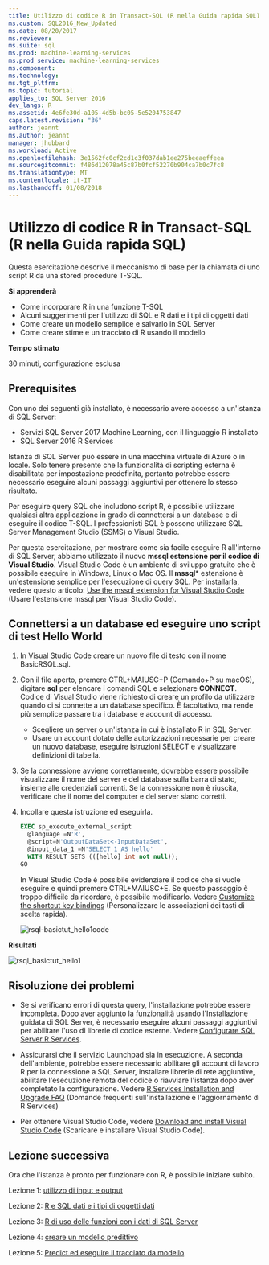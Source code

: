 ```yaml
---
title: Utilizzo di codice R in Transact-SQL (R nella Guida rapida SQL) | Documenti Microsoft
ms.custom: SQL2016_New_Updated
ms.date: 08/20/2017
ms.reviewer: 
ms.suite: sql
ms.prod: machine-learning-services
ms.prod_service: machine-learning-services
ms.component: 
ms.technology: 
ms.tgt_pltfrm: 
ms.topic: tutorial
applies_to: SQL Server 2016
dev_langs: R
ms.assetid: 4e6fe30d-a105-4d5b-bc05-5e5204753847
caps.latest.revision: "36"
author: jeannt
ms.author: jeannt
manager: jhubbard
ms.workload: Active
ms.openlocfilehash: 3e1562fc0cf2cd1c3f037dab1ee275beeaeffeea
ms.sourcegitcommit: f486d12078a45c87b0fcf52270b904ca7b0c7fc8
ms.translationtype: MT
ms.contentlocale: it-IT
ms.lasthandoff: 01/08/2018
---
```

# <a name="using-r-code-in-transact-sql-r-in-sql-quickstart"></a>Utilizzo di codice R in Transact-SQL (R nella Guida rapida SQL)

Questa esercitazione descrive il meccanismo di base per la chiamata di uno script R da una stored procedure T-SQL.

**Si apprenderà**

+ Come incorporare R in una funzione T-SQL
+ Alcuni suggerimenti per l'utilizzo di SQL e R dati e i tipi di oggetti dati
+ Come creare un modello semplice e salvarlo in SQL Server
+ Come creare stime e un tracciato di R usando il modello

**Tempo stimato**

30 minuti, configurazione esclusa

## <a name="prerequisites"></a>Prerequisites

Con uno dei seguenti già installato, è necessario avere accesso a un'istanza di SQL Server:

+ Servizi SQL Server 2017 Machine Learning, con il linguaggio R installato
+ SQL Server 2016 R Services

Istanza di SQL Server può essere in una macchina virtuale di Azure o in locale. Solo tenere presente che la funzionalità di scripting esterna è disabilitata per impostazione predefinita, pertanto potrebbe essere necessario eseguire alcuni passaggi aggiuntivi per ottenere lo stesso risultato.

Per eseguire query SQL che includono script R, è possibile utilizzare qualsiasi altra applicazione in grado di connettersi a un database e di eseguire il codice T-SQL. I professionisti SQL è possono utilizzare SQL Server Management Studio (SSMS) o Visual Studio.

Per questa esercitazione, per mostrare come sia facile eseguire R all'interno di SQL Server, abbiamo utilizzato il nuovo **mssql estensione per il codice di Visual Studio**. Visual Studio Code è un ambiente di sviluppo gratuito che è possibile eseguire in Windows, Linux o Mac OS. Il **mssql*** estensione è un'estensione semplice per l'esecuzione di query SQL. Per installarla, vedere questo articolo: [Use the mssql extension for Visual Studio Code](https://docs.microsoft.com/sql/linux/sql-server-linux-develop-use-vscode) (Usare l'estensione mssql per Visual Studio Code).

## <a name="connect-to-a-database-and-run-a-hello-world-test-script"></a>Connettersi a un database ed eseguire uno script di test Hello World

1. In Visual Studio Code creare un nuovo file di testo con il nome BasicRSQL.sql.
2. Con il file aperto, premere CTRL+MAIUSC+P (Comando+P su macOS), digitare **sql** per elencare i comandi SQL e selezionare **CONNECT**. Codice di Visual Studio viene richiesto di creare un profilo da utilizzare quando ci si connette a un database specifico. È facoltativo, ma rende più semplice passare tra i database e account di accesso.
    + Scegliere un server o un'istanza in cui è installato R in SQL Server.
    + Usare un account dotato delle autorizzazioni necessarie per creare un nuovo database, eseguire istruzioni SELECT e visualizzare definizioni di tabella.
2. Se la connessione avviene correttamente, dovrebbe essere possibile visualizzare il nome del server e del database sulla barra di stato, insieme alle credenziali correnti. Se la connessione non è riuscita, verificare che il nome del computer e del server siano corretti.
3. Incollare questa istruzione ed eseguirla.

    ```sql
    EXEC sp_execute_external_script
      @language =N'R',
      @script=N'OutputDataSet<-InputDataSet',
      @input_data_1 =N'SELECT 1 AS hello'
      WITH RESULT SETS (([hello] int not null));
    GO
    ```

    In Visual Studio Code è possibile evidenziare il codice che si vuole eseguire e quindi premere CTRL+MAIUSC+E. Se questo passaggio è troppo difficile da ricordare, è possibile modificarlo. Vedere [Customize the shortcut key bindings](https://github.com/Microsoft/vscode-mssql/wiki/customize-shortcuts) (Personalizzare le associazioni dei tasti di scelta rapida).

    ![rsql-basictut_hello1code](media/rsql-basictut-hello1code.PNG)

**Risultati**

![rsql_basictut_hello1](media/rsql-basictut-hello1.PNG)

## <a name="troubleshooting"></a>Risoluzione dei problemi

+ Se si verificano errori di questa query, l'installazione potrebbe essere incompleta. Dopo aver aggiunto la funzionalità usando l'Installazione guidata di SQL Server, è necessario eseguire alcuni passaggi aggiuntivi per abilitare l'uso di librerie di codice esterne.  Vedere [Configurare SQL Server R Services](../r/set-up-sql-server-r-services-in-database.md).

+ Assicurarsi che il servizio Launchpad sia in esecuzione. A seconda dell'ambiente, potrebbe essere necessario abilitare gli account di lavoro R per la connessione a SQL Server, installare librerie di rete aggiuntive, abilitare l'esecuzione remota del codice o riavviare l'istanza dopo aver completato la configurazione. Vedere [R Services Installation and Upgrade FAQ](../r/upgrade-and-installation-faq-sql-server-r-services.md) (Domande frequenti sull'installazione e l'aggiornamento di R Services)

+ Per ottenere Visual Studio Code, vedere [Download and install Visual Studio Code](https://code.visualstudio.com/Download) (Scaricare e installare Visual Studio Code).

## <a name="next-lesson"></a>Lezione successiva

Ora che l'istanza è pronto per funzionare con R, è possibile iniziare subito.

Lezione 1: [utilizzo di input e output](rtsql-working-with-inputs-and-outputs.md)

Lezione 2: [R e SQL dati e i tipi di oggetti dati](rtsql-r-and-sql-data-types-and-data-objects.md)

Lezione 3: [R di uso delle funzioni con i dati di SQL Server](rtsql-using-r-functions-with-sql-server-data.md)

Lezione 4: [creare un modello predittivo](rtsql-create-a-predictive-model-r.md)

Lezione 5: [Predict ed eseguire il tracciato da modello](rtsql-predict-and-plot-from-model.md)
